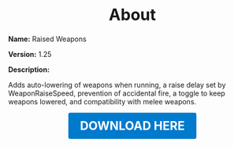 <h1 style="text-align:center; font-size:2rem; font-weight:bold;">About</h1>

**Name:**
Raised Weapons

**Version:**
1.25

**Description:**

Adds auto-lowering of weapons when running, a raise delay set by WeaponRaiseSpeed, prevention of accidental fire, a toggle to keep weapons lowered, and compatibility with melee weapons.




<p align="center"><a href="https://github.com/LiliaFramework/Modules/raw/refs/heads/gh-pages/raisedweapons.zip" style="display:inline-block;padding:12px 24px;font-size:1.5rem;font-weight:bold;text-decoration:none;color:#fff;background-color:var(--md-primary-fg-color,#007acc);border-radius:4px;">DOWNLOAD HERE</a></p>